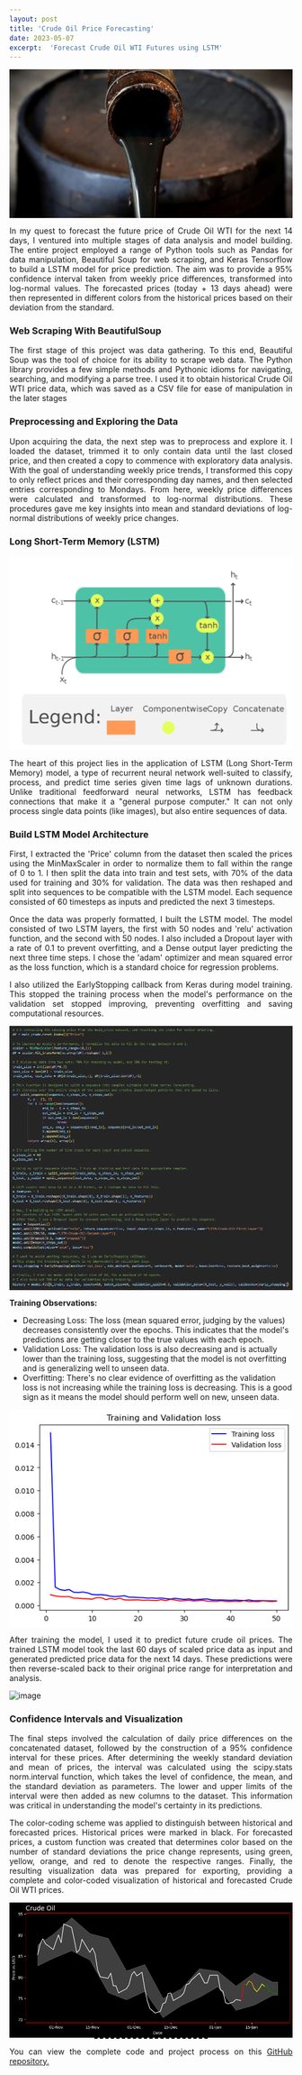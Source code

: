 ```yaml
---
layout: post
title: 'Crude Oil Price Forecasting'
date: 2023-05-07
excerpt:  'Forecast Crude Oil WTI Futures using LSTM'
---
```


<style>
    img {
        display: block;
        margin: 0 auto;
        max-width: 100%;
        height: auto;
    }
    
    p {
        text-align: justify;
    }
</style>

<img src="assets/images/crude-oil/cover.jpg" alt="cover">

In my quest to forecast the future price of Crude Oil WTI for the next 14 days, I ventured into multiple stages of data analysis and model building. The entire project employed a range of Python tools such as Pandas for data manipulation, Beautiful Soup for web scraping, and Keras Tensorflow to build a LSTM model for price prediction. The aim was to provide a 95% confidence interval taken from weekly price differences, transformed into log-normal values. The forecasted prices (today + 13 days ahead) were then represented in different colors from the historical prices based on their deviation from the standard.

<h3>Web Scraping With BeautifulSoup</h3>

The first stage of this project was data gathering. To this end, Beautiful Soup was the tool of choice for its ability to scrape web data. The Python library provides a few simple methods and Pythonic idioms for navigating, searching, and modifying a parse tree. I used it to obtain historical Crude Oil WTI price data, which was saved as a CSV file for ease of manipulation in the later stages

<h3>Preprocessing and Exploring the Data</h3>

Upon acquiring the data, the next step was to preprocess and explore it. I loaded the dataset, trimmed it to only contain data until the last closed price, and then created a copy to commence with exploratory data analysis. With the goal of understanding weekly price trends, I transformed this copy to only reflect prices and their corresponding day names, and then selected entries corresponding to Mondays. From here, weekly price differences were calculated and transformed to log-normal distributions. These procedures gave me key insights into mean and standard deviations of log-normal distributions of weekly price changes.

<h3>Long Short-Term Memory (LSTM)</h3>

<img src="assets/images/crude-oil/LSTM_Cell.png" alt="image">

The heart of this project lies in the application of LSTM (Long Short-Term Memory) model, a type of recurrent neural network well-suited to classify, process, and predict time series given time lags of unknown durations. Unlike traditional feedforward neural networks, LSTM has feedback connections that make it a "general purpose computer." It can not only process single data points (like images), but also entire sequences of data.

<h3>Build LSTM Model Architecture</h3>

 First, I extracted the 'Price' column from the dataset then scaled the prices using the MinMaxScaler in order to normalize them to fall within the range of 0 to 1. I then split the data into train and test sets, with 70% of the data used for training and 30% for validation. The data was then reshaped and split into sequences to be compatible with the LSTM model. Each sequence consisted of 60 timesteps as inputs and predicted the next 3 timesteps.

 Once the data was properly formatted, I built the LSTM model. The model consisted of two LSTM layers, the first with 50 nodes and 'relu' activation function, and the second with 50 nodes. I also included a Dropout layer with a rate of 0.1 to prevent overfitting, and a Dense output layer predicting the next three time steps. I chose the 'adam' optimizer and mean squared error as the loss function, which is a standard choice for regression problems.

 I also utilized the EarlyStopping callback from Keras during model training. This stopped the training process when the model's performance on the validation set stopped improving, preventing overfitting and saving computational resources.

 <img src="assets/images/crude-oil/code-snippet.png" alt="image">

 <b>Training Observations:</b>
 * Decreasing Loss: The loss (mean squared error, judging by the values) decreases consistently over the epochs. This indicates that the model's predictions are getting closer to the true values with each epoch.
 * Validation Loss: The validation loss is also decreasing and is actually lower than the training loss, suggesting that the model is not overfitting and is generalizing well to unseen data. 
 * Overfitting: There's no clear evidence of overfitting as the validation loss is not increasing while the training loss is decreasing. This is a good sign as it means the model should perform well on new, unseen data.

  <img src="assets/images/crude-oil/train-val-loss.png" alt="image">

After training the model, I used it to predict future crude oil prices. The trained LSTM model took the last 60 days of scaled price data as input and generated predicted price data for the next 14 days. These predictions were then reverse-scaled back to their original price range for interpretation and analysis.

 <img src="assets/images/crude-oil/lstm-performance-prediction-results.png" alt="image">


<h3>Confidence Intervals and Visualization</h3>

The final steps involved the calculation of daily price differences on the concatenated dataset, followed by the construction of a 95% confidence interval for these prices. After determining the weekly standard deviation and mean of prices, the interval was calculated using the scipy.stats norm.interval function, which takes the level of confidence, the mean, and the standard deviation as parameters. The lower and upper limits of the interval were then added as new columns to the dataset. This information was critical in understanding the model's certainty in its predictions.

The color-coding scheme was applied to distinguish between historical and forecasted prices. Historical prices were marked in black. For forecasted prices, a custom function was created that determines color based on the number of standard deviations the price change represents, using green, yellow, orange, and red to denote the respective ranges. Finally, the resulting visualization data was prepared for exporting, providing a complete and color-coded visualization of historical and forecasted Crude Oil WTI prices.

 <img src="assets/images/crude-oil/price-forecast.png" alt="image">

<div style="border-top: 2px dashed; width: 40%; margin: 0 auto;"></div>

<p>You can view the complete code and project process on this <a href='https://github.com/datawithalvin/Crude-Oil-Price-Forecasting'>GitHub repository.</a></p>